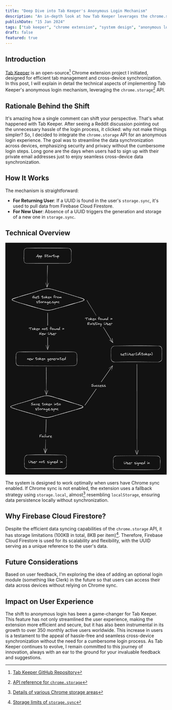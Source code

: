 ```yaml
---
title: "Deep Dive into Tab Keeper's Anonymous Login Mechanism"
description: "An in-depth look at how Tab Keeper leverages the chrome.storage API for efficient and secure cross-device synchronization"
publishDate: "15 Jan 2024"
tags: ["tab keeper", "chrome extension", "system design", "anonymous login"]
draft: false
featured: true
---
```


## Introduction

[Tab Keeper](https://chromewebstore.google.com/detail/tab-keeper-chrome-tab-man/gpibgniomobngodpnikhheifblbpbbah?ref=portfolio) is an open-source[^1] Chrome extension project I initiated, designed for efficient tab management and cross-device synchronization. In this post, I will explain in detail the technical aspects of implementing Tab Keeper's anonymous login mechanism, leveraging the `chrome.storage`[^2] API.

## Rationale Behind the Shift

It's amazing how a single comment can shift your perspective. That's what happened with Tab Keeper. After seeing a Reddit discussion pointing out the unnecessary hassle of the login process, it clicked: why not make things simpler? So, I decided to integrate the `chrome.storage` API for an anonymous login experience. The goal was to streamline the data synchronization across devices, emphasizing security and privacy without the cumbersome login steps. Long gone are the days when users had to sign up with their private email addresses just to enjoy seamless cross-device data synchronization.

## How It Works

The mechanism is straightforward:

- **For Returning User**: If a UUID is found in the user's `storage.sync`, it's used to pull data from Firebase Cloud Firestore.
- **For New User**: Absence of a UUID triggers the generation and storage of a new one in `storage.sync`.

## Technical Overview

![Tab Keeper's Anonymous Login Flow](./handling-anonymous-login.png)

The system is designed to work optimally when users have Chrome sync enabled. If Chrome sync is not enabled, the extension uses a fallback strategy using `storage.local`, almost[^3] resembling `localStorage`, ensuring data persistence locally without synchronization.

## Why Firebase Cloud Firestore?

Despite the efficient data syncing capabilities of the `chrome.storage` API, it has storage limitations (100KB in total, 8KB per item)[^4]. Therefore, Firebase Cloud Firestore is used for its scalability and flexibility, with the UUID serving as a unique reference to the user's data.

## Future Considerations

Based on user feedback, I'm exploring the idea of adding an optional login module (something like Clerk) in the future so that users can access their data across devices without relying on Chrome sync.

## Impact on User Experience

The shift to anonymous login has been a game-changer for Tab Keeper. This feature has not only streamlined the user experience, making the extension more efficient and secure, but it has also been instrumental in its growth to over 350 monthly active users worldwide. This increase in users is a testament to the appeal of hassle-free and seamless cross-device synchronization without the need for a cumbersome login process. As Tab Keeper continues to evolve, I remain committed to this journey of innovation, always with an ear to the ground for your invaluable feedback and suggestions.

[^1]: [Tab Keeper GitHub Repository](https://github.com/justine-george/tab-keeper-react-chrome-extension)
[^2]: [API reference for `chrome.storage`](https://developer.chrome.com/docs/extensions/reference/api/storage)
[^3]: [Details of various Chrome storage areas](https://developer.chrome.com/docs/extensions/reference/api/storage#storage_areas)
[^4]: [Storage limits of `storage.sync`](https://developer.chrome.com/docs/extensions/reference/api/storage#storage_areas)
